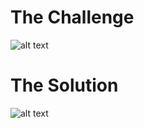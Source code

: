 <h1>The Challenge</h1>

![alt text](https://github.com/itismuzak/picoCTF-2022-writeups/blob/main/Very%20Smooth/FUC6AOdWQAEgQ2Y.jpg)
<h1>The Solution</h1>

![alt text](https://github.com/itismuzak/picoCTF-2022-writeups/blob/main/Very%20Smooth/FUC6AmaXoAAkBM4.jpg)
